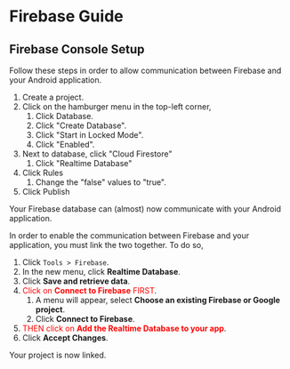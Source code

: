 # Firebase Guide

## Firebase Console Setup

Follow these steps in order to allow communication between Firebase and your Android application.

1. Create a project.
2. Click on the hamburger menu in the top-left corner,
    1. Click Database.
    2. Click "Create Database".
    3. Click "Start in Locked Mode".
    4. Click "Enabled".
5. Next to database, click "Cloud Firestore"
    1. Click "Realtime Database"
7. Click Rules
    1. Change the "false" values to "true".
8. Click Publish

Your Firebase database can (almost) now communicate with your Android application.

In order to enable the communication between Firebase and your application, you must link the two together. To do so,

1. Click `Tools > Firebase`.
2. In the new menu, click **Realtime Database**.
3. Click **Save and retrieve data**.
4. <font color=red>Click on **Connect to Firebase** FIRST</font>.
    1. A menu will appear, select **Choose an existing Firebase or Google project**.
    2. Click **Connect to Firebase**.
5. <font color=red>THEN click on **Add the Realtime Database to your app</font>**.
6. Click **Accept Changes**.


Your project is now linked.
